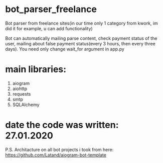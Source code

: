 # bot_parser_freelance
Bot parser from freelance sites(in our time only 1 category from kwork, im did it for example, u can add functionality)

Bot can automatically mailing parse content, check payment status of the user, mailing about false payment status(every 3 hours, then every three days). 
You need only change wait_for argument in app.py

# main libraries:
1) aiogram
2) aiohttp
3) requests
4) smtp
5) SQLAlchemy


# date the code was written: 27.01.2020


P.S. Architacture on all bot projects i took from here: https://github.com/Latand/aiogram-bot-template 
